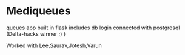 # Mediqueues

queues app built in flask
includes db login connected with postgresql
(Delta-hacks winner ;) )
 
 Worked with Lee,Saurav,Jotesh,Varun
